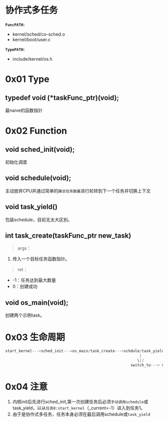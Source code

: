# 协作式多任务

**`FuncPATH`:** 
- kernel/sched/co-sched.o   
- kernel/boot/user.c   

**`TypePATH`:** 
- include/kernel/os.h

# 0x01 Type
## typedef void (*taskFunc_ptr)(void);
最naive的函数指针

# 0x02 Function

## void sched_init(void);
初始化调度

## void schedule(void);
主动放弃CPU并通过简单的`膜总任务数量`进行轮转到下一个任务并切换上下文

## void task_yield()
包装schedule，目前无太大区别。

## int task_create(taskFunc_ptr new_task)
>args：
1. 传入一个目标任务函数指针。

>ret：
- -1：任务达到最大数量
- 0：创建成功


## void os_main(void);
创建两个示例task。

# 0x03 生命周期
```c
start_kernel--->sched_init--->os_main/task_create--->schdule/task_yield  <--------------|
                                                            |                           | 
                                                           \|/                          |
                                                        switch_to---> 任务_current ----->
```
# 0x04 注意
1. 内核init后先进行sched_init,第一次创建任务后必须`手动调用schedule`或task_yield，以从`任务0:start_kernel`（_current=-1）进入到任务1。
2. 由于是协作式多任务，任务本身必须在最后调用schedule或`task_yield`


